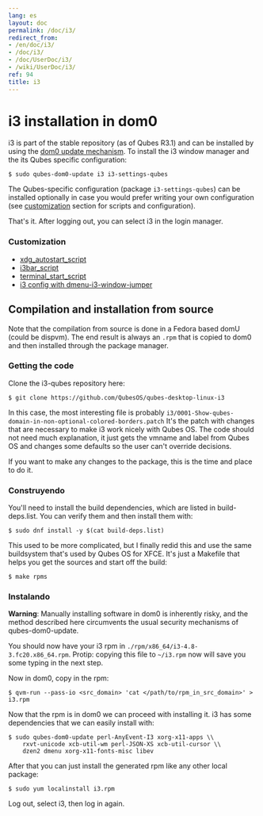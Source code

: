 ```yaml
---
lang: es
layout: doc
permalink: /doc/i3/
redirect_from:
- /en/doc/i3/
- /doc/i3/
- /doc/UserDoc/i3/
- /wiki/UserDoc/i3/
ref: 94
title: i3
---
```


# i3 installation in dom0

i3 is part of the stable repository (as of Qubes R3.1) and can be installed by
using the [dom0 update mechanism](/doc/software-update-dom0/). To install the i3
window manager and the its Qubes specific configuration:

    $ sudo qubes-dom0-update i3 i3-settings-qubes

The Qubes-specific configuration (package `i3-settings-qubes`) can be installed
optionally in case you would prefer writing your own configuration (see
[customization](#customization) section for scripts and configuration).

That's it. After logging out, you can select i3 in the login manager.

### Customization

* [xdg_autostart_script](https://gist.github.com/SietsevanderMolen/7b4cc32ce7b4884513b0a639540e454f)
* [i3bar_script](https://gist.github.com/SietsevanderMolen/e7f594f209dfaa3596907e427b657e30)
* [terminal_start_script](https://gist.github.com/SietsevanderMolen/7c6f2b5773dbc0c08e1509e49abd1e96)
* [i3 config with dmenu-i3-window-jumper](https://github.com/anadahz/qubes-i3-config/blob/master/config)

## Compilation and installation from source

Note that the compilation from source is done in a Fedora based domU (could
be dispvm). The end result is always an `.rpm` that is copied to dom0 and then
installed through the package manager.

### Getting the code

Clone the i3-qubes repository here:

    $ git clone https://github.com/QubesOS/qubes-desktop-linux-i3

In this case, the most interesting file is probably
`i3/0001-Show-qubes-domain-in-non-optional-colored-borders.patch` It's the patch
with changes that are necessary to make i3 work nicely with Qubes OS. The code
should not need much explanation, it just gets the vmname and label from Qubes
OS and changes some defaults so the user can't override decisions.

If you want to make any changes to the package, this is the time and place to do
it.

### Construyendo

You'll need to install the build dependencies, which are listed in
build-deps.list. You can verify them and then install them with:

    $ sudo dnf install -y $(cat build-deps.list)

This used to be more complicated, but I finally redid this and use the same
buildsystem that's used by Qubes OS for XFCE. It's just a Makefile that helps
you get the sources and start off the build:

    $ make rpms

### Instalando

**Warning**: Manually installing software in dom0 is inherently risky, and the method described here circumvents the usual security mechanisms of qubes-dom0-update.

You should now have your i3 rpm in `./rpm/x86_64/i3-4.8-3.fc20.x86_64.rpm`.
Protip: copying this file to `~/i3.rpm` now will save you some typing in the
next step.

Now in dom0, copy in the rpm:

    $ qvm-run --pass-io <src_domain> 'cat </path/to/rpm_in_src_domain>' > i3.rpm

Now that the rpm is in dom0 we can proceed with installing it. i3 has some
dependencies that we can easily install with:

    $ sudo qubes-dom0-update perl-AnyEvent-I3 xorg-x11-apps \\
        rxvt-unicode xcb-util-wm perl-JSON-XS xcb-util-cursor \\
        dzen2 dmenu xorg-x11-fonts-misc libev

After that you can just install the generated rpm like any other local package:

    $ sudo yum localinstall i3.rpm

Log out, select i3, then log in again.
